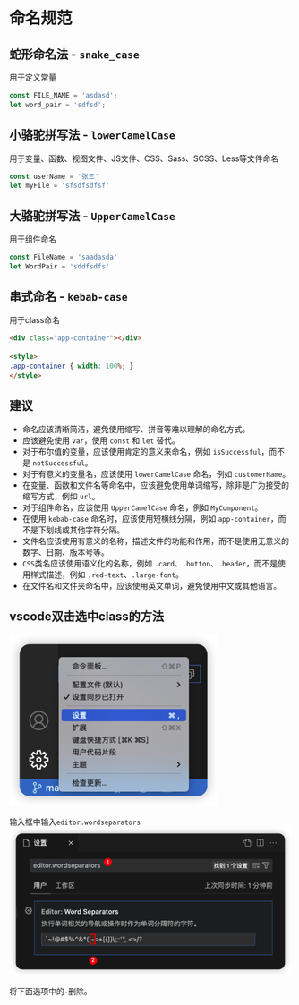 # 命名规范
## 蛇形命名法 - `snake_case`

用于定义常量

```javascript
const FILE_NAME = 'asdasd';
let word_pair = 'sdfsd';
```

## 小骆驼拼写法 - `lowerCamelCase`

用于变量、函数、视图文件、JS文件、CSS、Sass、SCSS、Less等文件命名

```javascript
const userName = '张三'
let myFile = 'sfsdfsdfsf'
```

## 大骆驼拼写法 - `UpperCamelCase`

用于组件命名

```javascript
const FileName = 'saadasda'
let WordPair = 'sddfsdfs'
```

## 串式命名 - `kebab-case`

用于class命名

```html
<div class="app-container"></div>

<style>
.app-container { width: 100%; }
</style>
```

## 建议

- 命名应该清晰简洁，避免使用缩写、拼音等难以理解的命名方式。
- 应该避免使用 `var`，使用 `const` 和 `let` 替代。
- 对于布尔值的变量，应该使用肯定的意义来命名，例如 `isSuccessful`，而不是 `notSuccessful`。
- 对于有意义的变量名，应该使用 `lowerCamelCase` 命名，例如 `customerName`。
- 在变量、函数和文件名等命名中，应该避免使用单词缩写，除非是广为接受的缩写方式，例如 `url`。
- 对于组件命名，应该使用 `UpperCamelCase` 命名，例如 `MyComponent`。
- 在使用 `kebab-case` 命名时，应该使用短横线分隔，例如 `app-container`，而不是下划线或其他字符分隔。
- 文件名应该使用有意义的名称，描述文件的功能和作用，而不是使用无意义的数字、日期、版本号等。
- `CSS`类名应该使用语义化的名称，例如 `.card`、`.button`、`.header`，而不是使用样式描述，例如 `.red-text`、`.large-font`。
- 在文件名和文件夹命名中，应该使用英文单词，避免使用中文或其他语言。

## vscode双击选中class的方法

![图片](/images/174cdb3e4ec4d71a.png)

输入框中输入`editor.wordseparators`
![图片](/images/174cdb61e29617c4.png)

将下面选项中的`-`删除。
